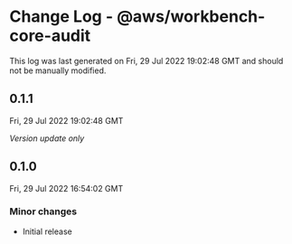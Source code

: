 # Change Log - @aws/workbench-core-audit

This log was last generated on Fri, 29 Jul 2022 19:02:48 GMT and should not be manually modified.

## 0.1.1
Fri, 29 Jul 2022 19:02:48 GMT

_Version update only_

## 0.1.0
Fri, 29 Jul 2022 16:54:02 GMT

### Minor changes

- Initial release

